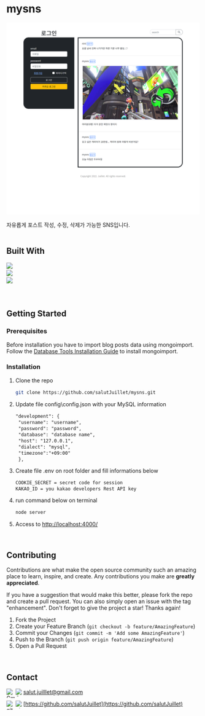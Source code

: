 <!--
# mysns
    [![Top Langs](https://github-readme-stats.vercel.app/api/top-langs/?username=salutJuillet&layout=compact)](https://github.com/salutJuillet/mysns)
-->


<!-- ABOUT THE PROJECT -->
# mysns

<div align="center">
  <img src="public/images/preview.png" width="700px"/>
</div>

자유롭게 포스트 작성, 수정, 삭제가 가능한 SNS입니다.
<br/><br/>



## Built With

[<img src="https://img.shields.io/badge/Node.js-339933?style=flat-square&logo=Node.js&logoColor=white"/>][NodeJS-url]  
[<img src="https://img.shields.io/badge/Sequelize-52B0E7?style=flat-square&logo=Sequelize&logoColor=white"/>][Sequelize-url]  
[<img src="https://img.shields.io/badge/Nunjucks-1C4913?style=flat-square&logo=Nunjucks&logoColor=white"/>][Nunjucks-url]  
<br/><br/>



<!-- GETTING STARTED -->
## Getting Started

### Prerequisites

Before installation you have to import blog posts data using mongoimport. Follow the [Database Tools Installation Guide](https://www.mongodb.com/docs/database-tools/installation/installation/) to install 
mongoimport.


### Installation

1. Clone the repo
   ```sh
   git clone https://github.com/salutJuillet/mysns.git
   ```
2. Update file config\config.json with your MySQL information
   ```
   "development": {
    "username": "username",
    "password": "password",
    "database": "database name",
    "host": "127.0.0.1",
    "dialect": "mysql",
    "timezone":"+09:00"
    },
   ```
3. Create file .env on root folder and fill informations below
   ```
   COOKIE_SECRET = secret code for session
   KAKAO_ID = you kakao developers Rest API key
   ```
2. run command below on terminal
   ```sh
   node server
   ```
3. Access to [http://localhost:4000/](http://localhost:4000/)

<br/>



<!-- USAGE EXAMPLES -->
<!--
	# Usage
	Use this space to show useful examples of how a project can be used. Additional screenshots, code examples and demos work well in this space. You may also link to more resources.
-->



<!-- CONTRIBUTING -->
## Contributing

Contributions are what make the open source community such an amazing place to learn, inspire, and create. Any contributions you make are **greatly appreciated**.

If you have a suggestion that would make this better, please fork the repo and create a pull request. You can also simply open an issue with the tag "enhancement".
Don't forget to give the project a star! Thanks again!

1. Fork the Project
2. Create your Feature Branch (`git checkout -b feature/AmazingFeature`)
3. Commit your Changes (`git commit -m 'Add some AmazingFeature'`)
4. Push to the Branch (`git push origin feature/AmazingFeature`)
5. Open a Pull Request
<br/>



<!-- CONTACT -->
## Contact

<img src="https://raw.githubusercontent.com/simple-icons/simple-icons/develop/icons/gmail.svg#gh-light-mode-only" alt="Gmail" align=left width=24 height=24><img src="https://raw.githubusercontent.com/simple-icons/simple-icons/develop/icons/gmail.svg#gh-dark-mode-only" alt="Gmail" align=left width=20 height=20> salut.juilllet@gmail.com


<img src="https://raw.githubusercontent.com/simple-icons/simple-icons/develop/icons/github.svg#gh-light-mode-only" alt="gitHub" align=left width=24 height=24><img src="https://raw.githubusercontent.com/simple-icons/simple-icons/develop/icons/github.svg#gh-dark-mode-only" alt="gitHub" align=left width=20 height=20> [https://github.com/salutJuillet](https://github.com/salutJuillet)




<!-- MARKDOWN LINKS & IMAGES -->
<!-- https://www.markdownguide.org/basic-syntax/#reference-style-links -->
[NodeJS-url]: https://nodejs.org/
[Sequelize-url]: https://sequelize.org/
[Nunjucks-url]: https://mozilla.github.io/nunjucks/
